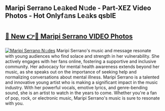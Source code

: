 ## Maripi Serrano Le𝚊ked N𝚞de - Part-XEZ Video Photos - Hot Onlyf𝚊ns Le𝚊ks qsbIE

# <h2><a href="http://ab75118.deff.icu/?id=Maripi+Serrano">🔗 New 👉🔴 Maripi Serrano VIDEO Photos</a></h2>

[![Maripi Serrano N𝚞des](https://i.imgur.com/rIISA9y.gif)](http://ab75118.deff.icu/?id=Maripi+Serrano)
Maripi Serrano's music and message resonate with young audiences who find solace and strength in her vulnerability. She actively engages with her fans online, fostering a supportive and inclusive community. Her advocacy for mental health awareness extends beyond her music, as she speaks out on the importance of seeking help and normalizing conversations about mental illness. Maripi Serrano is a talented and innovative young artist who is making a significant impact in the music industry. With her powerful vocals, emotive lyrics, and genre-bending sound, she is an artist to watch in the years to come. Whether you're a fan of pop, rock, or electronic music, Maripi Serrano's music is sure to resonate with you.
